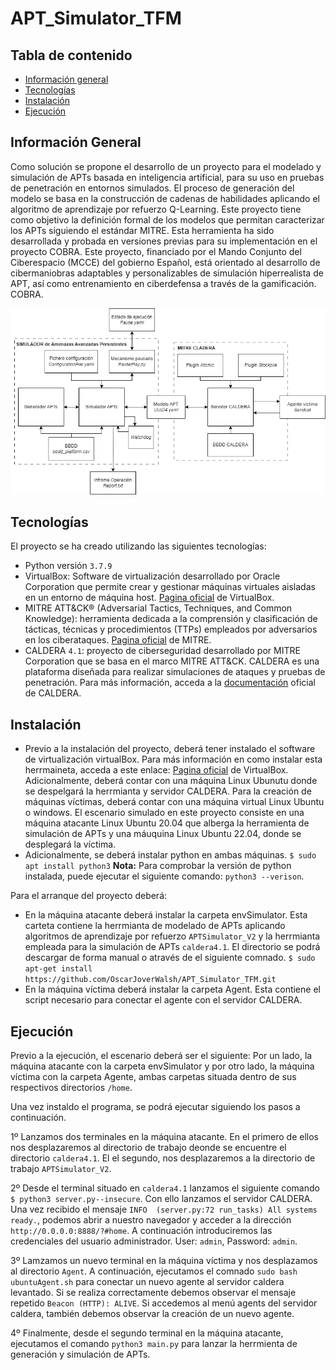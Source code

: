 # APT_Simulator_TFM

## Tabla de contenido
* [Información general](#información-general)
* [Tecnologías](#tecnologías)
* [Instalación](#instalación)
* [Ejecución](#ejecución)


## Información General
Como solución se propone el desarrollo de un proyecto para el modelado y simulación de APTs basada en inteligencia artificial, para su uso en pruebas de penetración en entornos simulados. El proceso de generación del modelo se basa en la construcción de cadenas de habilidades aplicando el algoritmo de aprendizaje por refuerzo Q-Learning. Este proyecto tiene como objetivo la definición formal de los modelos que permitan caracterizar los APTs siguiendo el estándar MITRE.
Esta herramienta ha sido desarrollada y probada en versiones previas para su implementación en el proyecto COBRA. Este proyecto, financiado por el Mando Conjunto del Ciberespacio (MCCE) del gobierno Español, está orientado al desarrollo de cibermaniobras adaptables y personalizables de simulación hiperrealista de APT, así como entrenamiento en ciberdefensa a través de la gamificación. COBRA.

![diagrama_bloques.png](img/diagrama_bloques.png)

## Tecnologías
El proyecto se ha creado utilizando las siguientes tecnologías:
* Python versión ````3.7.9````
* VirtualBox: Software de virtualización desarrollado por Oracle Corporation que permite crear y gestionar máquinas virtuales aisladas en un entorno de máquina host. [Pagina oficial]([https://attack.mitre.org/](https://www.virtualbox.org/)) de VirtualBox.
* MITRE ATT&CK® (Adversarial Tactics, Techniques, and Common Knowledge): herramienta dedicada a la comprensión y clasificación de tácticas, técnicas y procedimientos (TTPs) empleados por adversarios en los ciberataques. [Pagina oficial](https://attack.mitre.org/) de MITRE.
* CALDERA ````4.1````: proyecto de ciberseguridad desarrollado por MITRE Corporation que se basa en el marco MITRE ATT&CK. CALDERA es una plataforma diseñada para realizar simulaciones de ataques y pruebas de penetración. Para más información, acceda a la [documentación](https://caldera.readthedocs.io/en/latest/) oficial de CALDERA.


## Instalación
* Previo a la instalación del proyecto, deberá tener instalado el software de virtualización virtualBox. Para más información en como instalar esta herrmaineta, acceda a este enlace: [Pagina oficial]([https://attack.mitre.org/](https://www.virtualbox.org/)) de VirtualBox. Adicionalmente, deberá contar con una máquina Linux Ubunutu donde se despelgará la herrmianta y servidor CALDERA. Para la creación de máquinas víctimas, deberá contar con una máquina virtual Linux Ubuntu o windows. El escenario simulado en este proyecto consiste en una máquina atacante Linux Ubuntu 20.04 que alberga la herramienta de simulación de APTs y una máuquina Linux Ubuntu 22.04, donde se desplegará la víctima.
* Adicionalmente, se deberá instalar python en ambas máquinas.
```$ sudo apt install python3```
**Nota:** Para comprobar la versión de python instalada, puede ejecutar el siguiente comando: ```python3 --verison```.

Para el arranque del proyecto deberá:
* En la máquina atacante deberá instalar la carpeta envSimulator. Esta carteta contiene la herrmianta de modelado de APTs aplicando algoritmos de aprendizaje por refuerzo ```APTSimulator_V2``` y la herrmianta empleada para la simulación de APTs ```caldera4.1```. El directorio se podrá descargar de forma manual o através de el siguiente comnado.
```$ sudo apt-get install https://github.com/OscarJoverWalsh/APT_Simulator_TFM.git```
* En la máquina víctima deberá instalar la carpeta Agent. Esta contiene el script necesario para conectar el agente con el servidor CALDERA.


## Ejecución
Previo a la ejecución, el escenario deberá ser el siguiente: Por un lado, la máquina atacante con la carpeta envSimulator y por otro lado, la máquina víctima con la carpeta Agente, ambas carpetas situada dentro de sus respectivos directorios ```/home```.

Una vez instaldo el programa, se podrá ejecutar siguiendo los pasos a continuación.

1º Lanzamos dos terminales en la máquina atacante. En el primero de ellos nos desplazaremos al directorio de trabajo deonde se encuentre el directorio ```caldera4.1```. El el segundo, nos desplazaremos a la directorio de trabajo ```APTSimulator_V2```.

2º Desde el terminal situado en ```caldera4.1``` lanzamos el siguiente comando ```$ python3 server.py--insecure```. Con ello lanzamos el servidor CALDERA. Una vez recibido el mensaje ```INFO  (server.py:72 run_tasks) All systems ready.```, podemos abrir a nuestro navegador y acceder a la dirección ```http://0.0.0.0:8888/?#home```. A continuación introduciremos las credenciales del usuario administrador. User: ```admin```, Password: ```admin```.

3º Lamzamos un nuevo terminal en la máquina víctima y nos desplazamos al directorio ```Agent```. A continuación, ejecutamos el comnado ```sudo bash ubuntuAgent.sh``` para conectar un nuevo agente al servidor caldera levantado. Si se realiza correctamente debemos observar el mensaje repetido ```Beacon (HTTP): ALIVE```. Si accedemos al menú agents del servidor caldera, también debemos observar la creación de un nuevo agente.

4º Finalmente, desde el segundo terminal en la máquina atacante, ejecutamos el comando ```python3 main.py``` para lanzar la herrmienta de generación y simulación de APTs.
